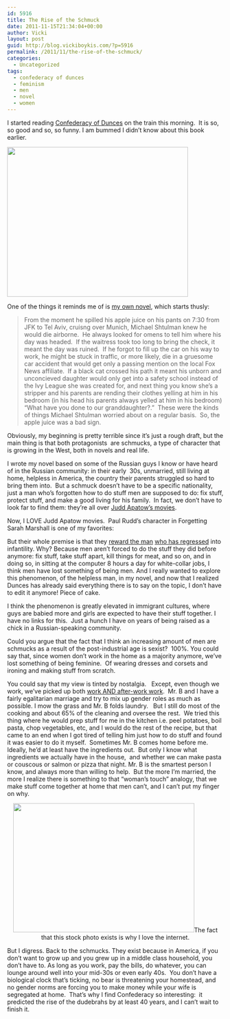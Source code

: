```yaml
---
id: 5916
title: The Rise of the Schmuck
date: 2011-11-15T21:34:04+00:00
author: Vicki
layout: post
guid: http://blog.vickiboykis.com/?p=5916
permalink: /2011/11/the-rise-of-the-schmuck/
categories:
  - Uncategorized
tags:
  - confederacy of dunces
  - feminism
  - men
  - novel
  - women
---
```

I started reading <a href="http://www.goodreads.com/book/show/310612.A_Confederacy_of_Dunces" target="_blank">Confederacy of Dunces</a> on the train this morning.  It is so, so good and so, so funny. I am bummed I didn&#8217;t know about this book earlier.

[<img class="aligncenter size-full wp-image-5918" title="Screen shot 2011-11-15 at 8.18.24 PM" src="http://blog.vickiboykis.com/wp-content/uploads/2011/11/Screen-shot-2011-11-15-at-8.18.24-PM.png" alt="" width="421" height="348" />](http://blog.vickiboykis.com/wp-content/uploads/2011/11/Screen-shot-2011-11-15-at-8.18.24-PM.png)

One of the things it reminds me of is <a href="http://blog.vickiboykis.com/2009/11/17/nanowrimo-day-15/" target="_blank">my own novel</a>, which starts thusly:

> From the moment he spilled his apple juice on his pants on 7:30 from JFK to Tel Aviv, cruisng over Munich, Michael Shtulman knew he would die airborne.  He always looked for omens to tell him where his day was headed.  If the waitress took too long to bring the check, it meant the day was ruined.  If he forgot to fill up the car on his way to work, he might be stuck in traffic, or more likely, die in a gruesome car accident that would get only a passing mention on the local Fox News affiliate.  If a black cat crossed his path it meant his unborn and unconcieved daughter would only get into a safety school instead of the Ivy League she was created for, and next thing you know she&#8217;s a stripper and his parents are rending their clothes yelling at him in his bedroom (in his head his parents always yelled at him in his bedroom) &#8220;What have you done to our granddaughter?.&#8221;  These were the kinds of things Michael Shtulman worried about on a regular basis.  So, the apple juice was a bad sign.

Obviously, my beginning is pretty terrible since it&#8217;s just a rough draft, but the main thing is that both protagonists  are schmucks, a type of character that is growing in the West, both in novels and real life.

I wrote my novel based on some of the Russian guys I know or have heard of in the Russian community: in their early  30s, unmarried, still living at home, helpless in America, the country their parents struggled so hard to bring them into.  But a schmuck doesn&#8217;t have to be a specific nationality, just a man who&#8217;s forgotten how to do stuff men are supposed to do: fix stuff, protect stuff, and make a good living for his family.  In fact, we don&#8217;t have to look far to find them: they&#8217;re all over <a href="http://shakespearessister.blogspot.com/2009/04/man-child-rising-what-i-learned-from-my.html" target="_blank">Judd Apatow&#8217;s movies</a>.

Now, I LOVE Judd Apatow movies.  Paul Rudd&#8217;s character in Forgetting Sarah Marshall is one of my favorites:


  
But their whole premise is that they <a href="http://www.dailymail.co.uk/news/article-2011261/Americas-Lost-Boys-Why-ARE-young-men-failing-grow-up.html" target="_blank">reward the man</a> <a href="http://today.msnbc.msn.com/id/26317942/ns/today-books/t/boys-men-why-guys-arent-growing/#.TsMZKID77HM" target="_blank">who has regressed</a> into infantility. Why? Because men aren&#8217;t forced to do the stuff they did before anymore: fix stuff, take stuff apart, kill things for meat, and so on, and in doing so, in sitting at the computer 8 hours a day for white-collar jobs, I think men have lost something of being men. And I really wanted to explore this phenomenon, of the helpless man, in my novel, and now that I realized Dunces has already said everything there is to say on the topic, I don&#8217;t have to edit it anymore! Piece of cake.

I think the phenomenon is greatly elevated in immigrant cultures, where guys are babied more and girls are expected to have their stuff together. I have no links for this.  Just a hunch I have on years of being raised as a chick in a Russian-speaking community.

Could you argue that the fact that I think an increasing amount of men are schmucks as a result of the post-industrial age is sexist?  100%. You could say that, since women don&#8217;t work in the home as a majority anymore, we&#8217;ve lost something of being feminine.  Of wearing dresses and corsets and ironing and making stuff from scratch.

You could say that my view is tinted by nostalgia.   Except, even though we work, we&#8217;ve picked up both <a href="http://chronicle.com/article/Female-Scientists-Do-More/63641/" target="_blank">work AND after-work work</a>.  Mr. B and I have a fairly egalitarian marriage and try to mix up gender roles as much as possible. I mow the grass and Mr. B folds laundry.   But I still do most of the cooking and about 65% of the cleaning and oversee the rest.  We tried this thing where he would prep stuff for me in the kitchen i.e. peel potatoes, boil pasta, chop vegetables, etc, and I would do the rest of the recipe, but that came to an end when I got tired of telling him just how to do stuff and found it was easier to do it myself.  Sometimes Mr. B comes home before me. Ideally, he&#8217;d at least have the ingredients out.  But only I know what ingredients we actually have in the house,  and whether we can make pasta or couscous or salmon or pizza that night. Mr. B is the smartest person I know, and always more than willing to help.  But the more I&#8217;m married, the more I realize there is something to that &#8220;woman&#8217;s touch&#8221; analogy, that we make stuff come together at home that men can&#8217;t, and I can&#8217;t put my finger on why.

<p style="text-align: center;">
  <a href="http://blog.vickiboykis.com/wp-content/uploads/2011/11/A5XHHY.jpg"><img class="aligncenter size-full wp-image-5919" title="A5XHHY" src="http://blog.vickiboykis.com/wp-content/uploads/2011/11/A5XHHY.jpg" alt="" width="422" height="300" /></a>The fact that this stock photo exists is why I love the internet.
</p>

But I digress. Back to the schmucks. They exist because in America, if you don&#8217;t want to grow up and you grew up in a middle class household, you don&#8217;t have to. As long as you work, pay the bills, do whatever, you can lounge around well into your mid-30s or even early 40s.  You don&#8217;t have a biological clock that&#8217;s ticking, no bear is threatening your homestead, and no gender norms are forcing you to make money while your wife is segregated at home.  That&#8217;s why I find Confederacy so interesting:  it predicted the rise of the dudebrahs by at least 40 years, and I can&#8217;t wait to finish it.

&nbsp;